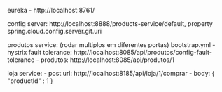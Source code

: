 eureka - http://localhost:8761/

config server: http://localhost:8888/products-service/default, property spring.cloud.config.server.git.uri

produtos service: (rodar multiplos em diferentes portas) bootstrap.yml
        - hystrix fault tolerance: http://localhost:8085/api/produtos/config-fault-tolerance
        - produtos: http://localhost:8085/api/produtos/1

loja service: 
        - post url: http://localhost:8185/api/loja/1/comprar
        - body: 
        {
        	"productId" : 1
        }